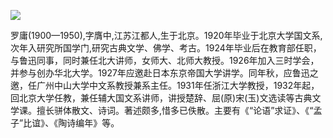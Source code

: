 ![](https://s2.loli.net/2022/08/13/ystJd9vQReWNaPD.png)

罗庸(1900—1950),字膺中,江苏江都人,生于北京。1920年毕业于北京大学国文系,次年入研究所国学门,研究古典文学、佛学、考古。1924年毕业后在教育部任职，与鲁迅同事，同时兼任北大讲师，女师大、北师大教授。1926年加入三时学会，并参与创办华北大学。1927年应邀赴日本东京帝国大学讲学。同年秋，应鲁迅之邀，任广州中山大学中文系教授兼系主任。1931年任浙江大学教授，1932年起，回北京大学任教，兼任辅大国文系讲师，讲授楚辞、屈(原)宋(玉)文选读等古典文学课。擅长骈体散文、诗词。著述颇多,惜多已佚散。主要有《“论语”求证》、《“孟子”比谊》、《陶诗编年》等。